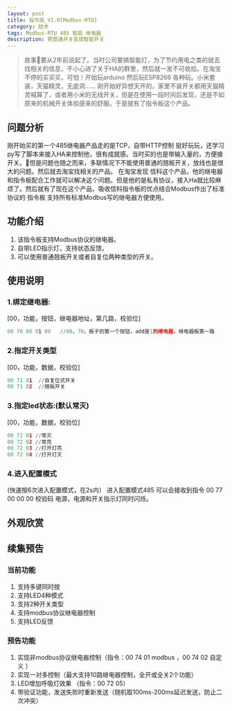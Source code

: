 ```yaml
---
layout: post
title: 指令版_V1.0[Modbus-RTU]
category: 技术
tags: Modbus-RTU 485 智能 继电器
description: 把普通开关变成智能开关
---
```

> 故事要从2年前说起了。当时公司要搞智能灯，为了节约用电之类的就去找相关的信息，不小心进了关于HA的群里，然后就一发不可收拾。在淘宝不停的买买买，可怕！开始玩arduino 然后玩ESP8266 各种玩。小米套装，天猫精灵，无底洞…… 刚开始好异想天开的，家里不装开关都用天猫精灵喊算了，或者用小米的无线开关，但是在使用一段时间后发现，还是不如原来的机械开关体验感来的舒服。于是就有了指令板这个产品。  

## 问题分析
刚开始买的第一个485继电器产品走的是TCP，自带HTTP控制 挺好玩玩，还学习py写了脚本来接入HA来控制他，很有成就感。当时买的也是带输入量的，方便接开关。但是问题也随之而来，多联情况下不能使用普通的翘板开关，放线也是很大的问题。然后就去淘宝找相关的产品。 在淘宝发现 信科这个产品，他的继电器和指令板配合工作就可以解决这个问题。但是他的是私有协议，接入Ha就比较麻烦了。然后就有了现在这个产品，吸收信科指令板的优点结合Modbus作出了标准协议的 指令板 支持所有标准Modbus写的继电器方便使用。  

## 功能介绍
1. 该指令板支持Modbus协议的继电器。
2. 自带LED指示灯，支持状态反馈。
3. 可以使用普通翘板开关或者自复位两种类型的开关。  

## 使用说明
### 1.绑定继电器:
[00，功能，按钮，继电器地址，第几路，校验位]  
```python
00 70 00 01 00   //00，70，板子的第一个按钮，add是1的继电器，继电器板第一路
```
### 2.指定开关类型
[00，功能，数据，校验位]
```python
00 71 01  //自复位式开关
00 71 02  //翘板开关
```
### 3.指定led状态:(默认常灭)
[00，功能，数据，校验位]
```python
00 72 01 //常灭
00 72 02 //常亮
00 72 03 //打开灯亮
00 72 04 //打开灯灭
```
### 4.进入配置模式
(快速按6次进入配置模式，在2s内） 进入配置模式485 可以会接收到指令 00 77 00 00 00 校验码 电源，电源和开关指示灯同时闪烁。  

## 外观欣赏

## 续集预告
### 当前功能
1. 支持多键同时按
2. 支持LED4种模式
3. 支持2种开关类型
4. 支持modbus协议继电器控制
5. 支持LED反馈
### 预告功能
1. 实现非modbus协议继电器控制（指令：00 74 01 modbus ，00 74 02 自定义 ）
2. 实现一对多控制（最大支持10路继电器控制，全开或全关2个功能）
3. LED增加呼吸灯效果 （指令：00 72 05）
4. 带验证功能，发送失败时重新发送（随机取100ms-200ms延迟发送，防止二次冲突）